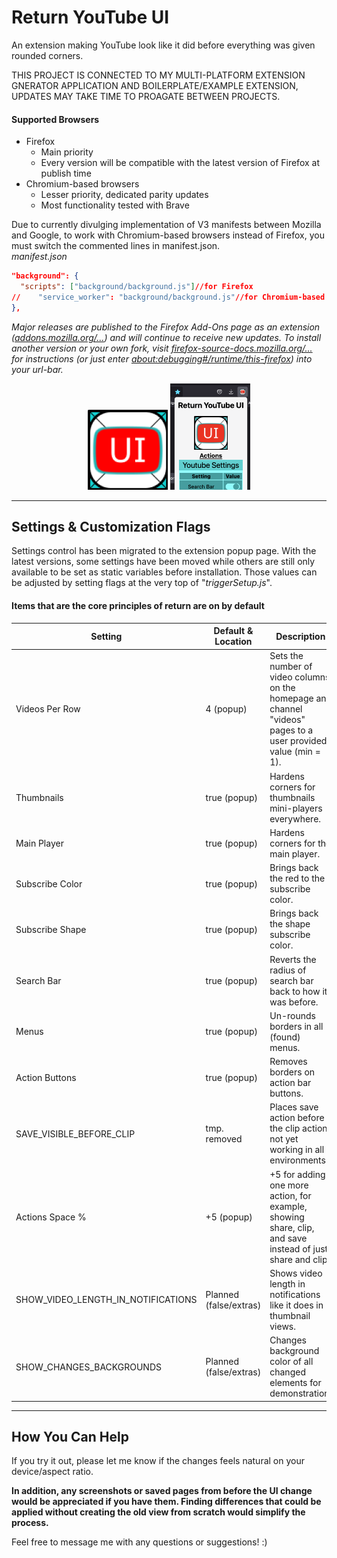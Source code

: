 # Return YouTube UI

An extension making YouTube look like it did before everything was given rounded corners.

THIS PROJECT IS CONNECTED TO MY MULTI-PLATFORM EXTENSION GNERATOR APPLICATION AND BOILERPLATE/EXAMPLE EXTENSION, UPDATES MAY TAKE TIME TO PROAGATE BETWEEN PROJECTS.


#### Supported Browsers
* Firefox
  * Main priority
  * Every version will be compatible with the latest version of Firefox at publish time
* Chromium-based browsers
  * Lesser priority, dedicated parity updates
  * Most functionality tested with Brave

Due to currently divulging implementation of V3 manifests between Mozilla and Google, to work with Chromium-based browsers instead of Firefox, you must switch the commented lines in manifest.json.
<br>
_manifest.json_
````json
"background": {
  "scripts": ["background/background.js"]//for Firefox
//    "service_worker": "background/background.js"//for Chromium-based
},
 ````


_Major releases are published to the Firefox Add-Ons page as an extension ([addons.mozilla.org/...](https://addons.mozilla.org/en-US/firefox/addon/return-youtube-ui/)) and will continue to receive new updates. To install another version or your own fork, visit [firefox-source-docs.mozilla.org/...](https://firefox-source-docs.mozilla.org/devtools-user/about_colon_debugging/index.html) for instructions (or just enter [about:debugging#/runtime/this-firefox](https://firefox-source-docs.mozilla.org/devtools-user/about_colon_debugging/index.html)) into your url-bar._


<div style="text-align: center;">
    <img src="./icons/ReturnYouTubeUIIconV2R2_512.png" alt="[Return YouTube UI Logo]" width="128" height="auto" />
    <img src="./Screenshots/PopupPageFullSettings_latestTOP.png" alt="[Recent settings screenshot]" width="128" height="auto" />
</div>

---

## Settings & Customization Flags

Settings control has been migrated to the extension popup page. With the latest versions, some settings have been moved while others are still only available to be set as static variables before installation. Those values can be adjusted by setting flags at the very top of "_triggerSetup.js_".

#### Items that are the core principles of return are on by default
| Setting                            | Default & Location     | Description                                                                                                     |
|------------------------------------|------------------------|-----------------------------------------------------------------------------------------------------------------|
| Videos Per Row                     | 4 (popup)              | Sets the number of video columns on the homepage and channel "videos" pages to a user provided value (min = 1). |
| Thumbnails                         | true (popup)           | Hardens corners for thumbnails mini-players everywhere.                                                         |
| Main Player                        | true (popup)           | Hardens corners for the main player.                                                                            |
| Subscribe Color                    | true (popup)           | Brings back the red to the subscribe color.                                                                     |
| Subscribe Shape                    | true (popup)           | Brings back the shape subscribe color.                                                                          |
| Search Bar                         | true (popup)           | Reverts the radius of search bar back to how it was before.                                                     |
| Menus                              | true (popup)           | Un-rounds borders in all (found) menus.                                                                         |
| Action Buttons                     | true (popup)           | Removes borders on action bar buttons.                                                                          |
| SAVE_VISIBLE_BEFORE_CLIP           | tmp. removed           | Places save action before the clip action, not yet working in all environments.                                 |
| Actions Space %                    | +5 (popup)             | +5 for adding one more action, for example, showing share, clip, and save instead of just share and clip.       |
| SHOW_VIDEO_LENGTH_IN_NOTIFICATIONS | Planned (false/extras) | Shows video length in notifications like it does in thumbnail views.                                            |
| SHOW_CHANGES_BACKGROUNDS           | Planned (false/extras) | Changes background color of all changed elements for demonstration.                                             |

<hr/>

## How You Can Help

If you try it out, please let me know if the changes feels natural on your device/aspect ratio.

**In addition, any screenshots or saved pages from before the UI change would be appreciated if you have them. Finding differences that could be applied without creating the old view from scratch would simplify the process.**

Feel free to message me with any questions or suggestions! :)
